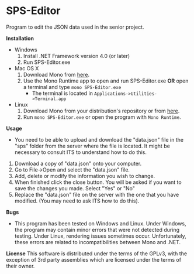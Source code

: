 # SPS-Editor
Program to edit the JSON data used in the senior project.

<b>Installation</b>
- Windows
  1. Install .NET Framework version 4.0 (or later)
  2. Run SPS-Editor.exe
- Mac OS X
  1. Download Mono from <a href=http://www.mono-project.com/download/#download-mac>here</a>.
  2. Use the Mono Runtime app to open and run SPS-Editor.exe 
     <b>OR</b> open a terminal and type <code>mono SPS-Editor.exe</code> 
     - The terminal is located in <code>Applications->Utilities->Terminal.app</code>
- Linux
  1. Download Mono from your distribution's repository or from <a href=http://www.mono-project.com/download/#download-lin>here</a>.
  2. Run <code>mono SPS-Editor.exe</code> or open the program with <code>Mono Runtime</code>.

<b>Usage</b>
- You need to be able to upload and download the "data.json" file in the "sps" folder
  from the server where the file is located. It might be necessary to consult ITS 
  to understand how to do this.
1. Download a copy of "data.json" onto your computer.
2. Go to File->Open and select the "data.json" file.
3. Add, delete or modify the information you wish to change.
4. When finished click the close button. You will be asked if you want to
   save the changes you made. Select "Yes" or "No"
5. Replace the "data.json" file on the server with the one that you have 
   modified. (You may need to ask ITS how to do this).

<b>Bugs</b>
- This program has been tested on Windows and Linux. Under Windows, the program
  may contain minor errors that were not detected during testing. Under Linux,
  rendering issues sometimes occur. Unfortunately, these errors are related to
  incompatibilities between Mono and .NET.

<b>License</b>
This software is distributed under the terms of the GPLv3, with the exception of 
3rd party assemblies which are licensed under the terms of their owner. 
